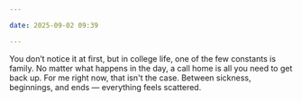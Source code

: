 ```yaml
---

date: 2025-09-02 09:39

---
```


You don’t notice it at first, but in college life, one of the few constants is family. No matter what happens in the day, a call home is all you need to get back up. For me right now, that isn't the case. Between sickness, beginnings, and ends — everything feels scattered.
